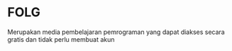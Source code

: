 # FOLG

Merupakan media pembelajaran pemrograman yang dapat diakses secara gratis dan tidak perlu membuat akun